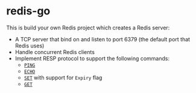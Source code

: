 # redis-go
This is build your own Redis project which creates a Redis server:
- A TCP server that bind on and listen to port 6379 (the default port that Redis uses) 
- Handle concurrent Redis clients
- Implement RESP protocol to support the following commands:
  - [`PING`](https://redis.io/commands/ping/)
  - [`ECHO`](https://redis.io/commands/echo/)
  - [`SET`](https://redis.io/commands/set/) with support for `Expiry` flag
  - [`GET`](https://redis.io/commands/get/)
